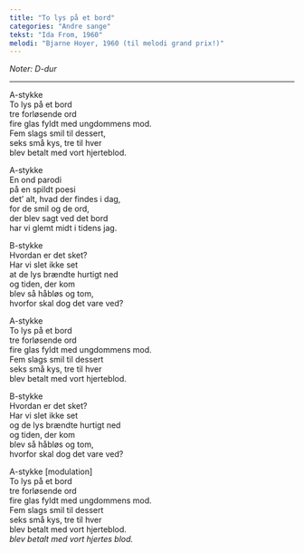 ```yaml
---
title: "To lys på et bord"
categories: "Andre sange"
tekst: "Ida From, 1960"
melodi: "Bjarne Hoyer, 1960 (til melodi grand prix!)"
---
```

*Noter: D-dur* <br>

***

A-stykke<br>
To lys på et bord<br>
tre forløsende ord<br>
fire glas fyldt med ungdommens mod.<br>
Fem slags smil til dessert,<br>
seks små kys, tre til hver<br>
blev betalt med vort hjerteblod.<br>

A-stykke<br>
En ond parodi<br>
på en spildt poesi<br>
det’ alt, hvad der findes i dag,<br>
for de smil og de ord,<br>
der blev sagt ved det bord<br>
har vi glemt midt i tidens jag.<br>

B-stykke<br>
Hvordan er det sket?<br>
Har vi slet ikke set<br>
at de lys brændte hurtigt ned<br>
og tiden, der kom<br>
blev så håbløs og tom,<br>
hvorfor skal dog det vare ved?<br>

A-stykke<br>
To lys på et bord<br>
tre forløsende ord<br>
fire glas fyldt med ungdommens mod.<br>
Fem slags smil til dessert<br>
seks små kys, tre til hver<br>
blev betalt med vort hjerteblod.<br>

B-stykke<br>
Hvordan er det sket?<br>
Har vi slet ikke set<br>
og de lys brændte hurtigt ned<br>
og tiden, der kom<br>
blev så håbløs og tom,<br>
hvorfor skal dog det vare ved?<br>

A-stykke [modulation]<br>
To lys på et bord<br>
tre forløsende ord<br>
fire glas fyldt med ungdommens mod.<br>
Fem slags smil til dessert<br>
seks små kys, tre til hver<br>
blev betalt med vort hjerteblod.<br>
*blev betalt med vort hjertes blod.<br>*

